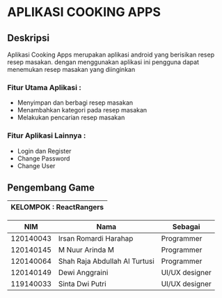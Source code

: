 # APLIKASI COOKING APPS

## Deskripsi
Aplikasi Cooking Apps merupakan aplikasi android  yang berisikan resep resep masakan. dengan menggunakan aplikasi ini pengguna dapat menemukan resep masakan yang diinginkan

### Fitur Utama Aplikasi :
- Menyimpan dan berbagi resep masakan
- Menambahkan kategori pada resep masakan
- Melakukan pencarian resep masakan

### Fitur Aplikasi Lainnya :
- Login dan Register
- Change Password
- Change User

## Pengembang Game
 
| KELOMPOK : ReactRangers |
| ---------------- |

| NIM  | Nama | Sebagai |
| ----- | --- | --- |
| 120140043  | Irsan Romardi Harahap  | Programmer |
| 120140145  | M Nuur Arinda M  | Programmer |
| 120140064  | Shah Raja Abdullah Al Turtusi  | Programmer |
| 120140149  | Dewi Anggraini  | UI/UX designer |
| 119140033  | Sinta Dwi Putri | UI/UX designer |